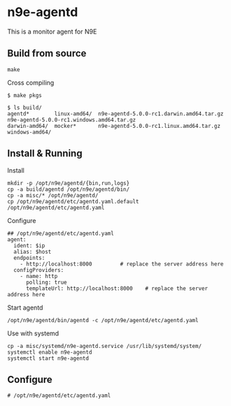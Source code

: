 # n9e-agentd

This is a monitor agent for N9E

## Build from source

```
make
```

Cross compiling
```shell
$ make pkgs

$ ls build/
agentd*        linux-amd64/  n9e-agentd-5.0.0-rc1.darwin.amd64.tar.gz  n9e-agentd-5.0.0-rc1.windows.amd64.tar.gz
darwin-amd64/  mocker*       n9e-agentd-5.0.0-rc1.linux.amd64.tar.gz   windows-amd64/
```


## Install & Running

Install
```
mkdir -p /opt/n9e/agentd/{bin,run,logs}
cp -a build/agentd /opt/n9e/agentd/bin/
cp -a misc/* /opt/n9e/agentd/ 
cp /opt/n9e/agentd/etc/agentd.yaml.default /opt/n9e/agentd/etc/agentd.yaml
```

Configure
```
## /opt/n9e/agentd/etc/agentd.yaml
agent:
  ident: $ip
  alias: $host
  endpoints:
    - http://localhost:8000			# replace the server address here
  configProviders:
    - name: http
      polling: true
      templateUrl: http://localhost:8000	# replace the server address here
```

Start agentd
```
/opt/n9e/agentd/bin/agentd -c /opt/n9e/agentd/etc/agentd.yaml
```

Use with systemd
```
cp -a misc/systemd/n9e-agentd.service /usr/lib/systemd/system/
systemctl enable n9e-agentd
systemctl start n9e-agentd
```

## Configure
```
# /opt/n9e/agentd/etc/agentd.yaml

```
